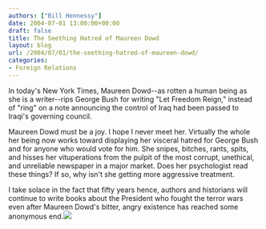 ```yaml
---
authors: ["Bill Hennessy"]
date: 2004-07-01 13:00:00+00:00
draft: false
title: The Seething Hatred of Maureen Dowd
layout: blog
url: /2004/07/01/the-seething-hatred-of-maureen-dowd/
categories:
- Foreign Relations
---
```


In today's New York Times, Maureen Dowd--as rotten a human being as she is a writer--rips George Bush for writing "Let Freedom Reign," instead of "ring" on a note announcing the control of Iraq had been passed to Iraqi's governing council.  
  
Maureen Dowd must be a joy.  I hope I never meet her.  Virtually the whole her being now works toward displaying her visceral hatred for George Bush and for anyone who would vote for him.  She snipes, bitches, rants, spits, and hisses her vituperations from the pulpit of the most corrupt, unethical, and unreliable newspaper in a major market.  Does her psychologist read these things?  If so, why isn't she getting more aggressive treatment.  
  
I take solace in the fact that fifty years hence, authors and historians will continue to write books about the President who fought the terror wars even after Maureen Dowd's bitter, angry existence has reached some anonymous end.![](https://blog.billhennessy.com/aggbug.aspx?PostID=721)

